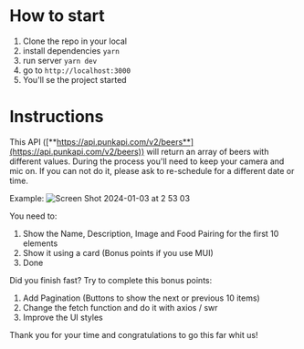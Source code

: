# How to start

1.  Clone the repo in your local
2.  install dependencies `yarn`
3.  run server `yarn dev`
4.  go to `http://localhost:3000`
5.  You'll se the project started

# Instructions

This API ([**https://api.punkapi.com/v2/beers**](https://api.punkapi.com/v2/beers)) will return an array of beers with different values.
During the process you'll need to keep your camera and mic on. If you can not do it, please ask to re-schedule for a different date or time.

Example:
![Screen Shot 2024-01-03 at 2 53 03](https://github.com/cochairdev/cochair_front/assets/44392283/24dd748f-6241-43e8-a823-d3c9b3dca332)

You need to:

1.  Show the Name, Description, Image and Food Pairing for the first 10 elements
2.  Show it using a card (Bonus points if you use MUI)
3.  Done

Did you finish fast? Try to complete this bonus points:

1.  Add Pagination (Buttons to show the next or previous 10 items)
2.  Change the fetch function and do it with axios / swr
3.  Improve the UI styles

Thank you for your time and congratulations to go this far whit us!
